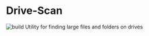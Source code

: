 # Drive-Scan
![build](https://github.com/RandomExplosion/Drive-Scan/workflows/build/badge.svg)
Utility for finding large files and folders on drives
